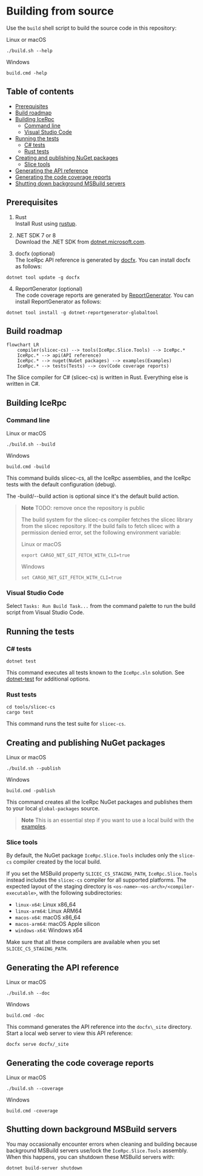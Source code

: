 # Building from source

Use the `build` shell script to build the source code in this repository:

Linux or macOS
```shell
./build.sh --help
```

Windows
```shell
build.cmd -help
```

## Table of contents

- [Prerequisites](#prerequisites)
- [Build roadmap](#build-roadmap)
- [Building IceRpc](#building-icerpc)
  - [Command line](#command-line)
  - [Visual Studio Code](#visual-studio-code)
- [Running the tests](#running-the-tests)
  - [C# tests](#c-tests)
  - [Rust tests](#rust-tests)
- [Creating and publishing NuGet packages](#creating-and-publishing-nuget-packages)
  - [Slice tools](#slice-tools)
- [Generating the API reference](#generating-the-api-reference)
- [Generating the code coverage reports](#generating-the-code-coverage-reports)
- [Shutting down background MSBuild servers](#shutting-down-background-msbuild-servers)

## Prerequisites

1. Rust\
Install Rust using [rustup](https://rustup.rs/).

2. .NET SDK 7 or 8\
Download the .NET SDK from [dotnet.microsoft.com](https://dotnet.microsoft.com/en-us/download/dotnet).

3. docfx (optional)\
The IceRpc API reference is generated by [docfx](https://www.nuget.org/packages/docfx). You can install docfx as
follows:

```shell
dotnet tool update -g docfx
```

4. ReportGenerator (optional)\
The code coverage reports are generated by [ReportGenerator](https://github.com/danielpalme/ReportGenerator). You can
install ReportGenerator as follows:

```shell
dotnet tool install -g dotnet-reportgenerator-globaltool
```

## Build roadmap

```mermaid
flowchart LR
    compiler(slicec-cs) --> tools(IceRpc.Slice.Tools) --> IceRpc.*
    IceRpc.* --> api(API reference)
    IceRpc.* --> nuget(NuGet packages) --> examples(Examples)
    IceRpc.* --> tests(Tests) --> cov(Code coverage reports)
```

The Slice compiler for C# (slicec-cs) is written in Rust. Everything else is written in C#.

## Building IceRpc
### Command line

Linux or macOS
```shell
./build.sh --build
```

Windows
```shell
build.cmd -build
```

This command builds slicec-cs, all the IceRpc assemblies, and the IceRpc tests with the default configuration (debug).

The -build/--build action is optional since it's the default build action.

> **Note** TODO: remove once the repository is public
>
> The build system for the slicec-cs compiler fetches the slicec library from the slicec repository. If the build fails
> to fetch slicec with a permission denied error, set the following environment variable:
>
> Linux or macOS
> ```shell
> export CARGO_NET_GIT_FETCH_WITH_CLI=true
> ```
>
> Windows
> ```shell
> set CARGO_NET_GIT_FETCH_WITH_CLI=true
> ```

### Visual Studio Code

Select `Tasks: Run Build Task...` from the command palette to run the build script from Visual Studio Code.

## Running the tests

### C# tests

```shell
dotnet test
```

This command executes all tests known to the `IceRpc.sln` solution. See
[dotnet-test](https://docs.microsoft.com/en-us/dotnet/core/tools/dotnet-test) for additional options.

### Rust tests

```shell
cd tools/slicec-cs
cargo test
```

This command runs the test suite for `slicec-cs`.

## Creating and publishing NuGet packages

Linux or macOS
```shell
./build.sh --publish
```

Windows
```shell
build.cmd -publish
```

This command creates all the IceRpc NuGet packages and publishes them to your local `global-packages` source.

> **Note**
> This is an essential step if you want to use a local build with the [examples](examples).

### Slice tools

By default, the NuGet package `IceRpc.Slice.Tools` includes only the `slice-cs` compiler created by the local build.

If you set the MSBuild property `SLICEC_CS_STAGING_PATH`, `IceRpc.Slice.Tools` instead includes the `slicec-cs` compiler
for all supported platforms. The expected layout of the staging directory is
`<os-name>-<os-arch>/<compiler-executable>`, with the following subdirectories:
- `linux-x64`: Linux x86_64
- `linux-arm64`: Linux ARM64
- `macos-x64`: macOS x86_64
- `macos-arm64`: macOS Apple silicon
- `windows-x64`: Windows x64

Make sure that all these compilers are available when you set `SLICEC_CS_STAGING_PATH`.

## Generating the API reference

Linux or macOS
```shell
./build.sh --doc
```

Windows
```shell
build.cmd -doc
```

This command generates the API reference into the `docfx\_site` directory. Start a local web server to view this
API reference:

```shell
docfx serve docfx/_site
```

## Generating the code coverage reports

Linux or macOS
```shell
./build.sh --coverage
```

Windows
```shell
build.cmd -coverage
```

## Shutting down background MSBuild servers

You may occasionally encounter errors when cleaning and building because background MSBuild servers use/lock the
`IceRpc.Slice.Tools` assembly. When this happens, you can shutdown these MSBuild servers with:

```shell
dotnet build-server shutdown
```
